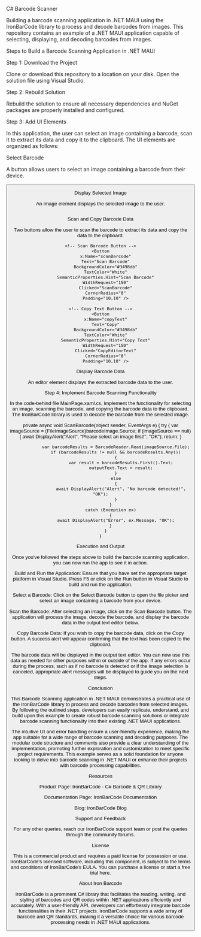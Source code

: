 C# Barcode Scanner

Building a barcode scanning application in .NET MAUI using the IronBarCode library to process and decode barcodes from images. This repository contains an example of a .NET MAUI application capable of selecting, displaying, and decoding barcodes from images.

Steps to Build a Barcode Scanning Application in .NET MAUI

Step 1: Download the Project

Clone or download this repository to a location on your disk. Open the solution file using Visual Studio.

Step 2: Rebuild Solution

Rebuild the solution to ensure all necessary dependencies and NuGet packages are properly installed and configured.

Step 3: Add UI Elements

In this application, the user can select an image containing a barcode, scan it to extract its data and copy it to the clipboard. The UI elements are organized as follows:

Select Barcode

A button allows users to select an image containing a barcode from their device.

<Button
    x:Name="ImageSelect"
    Text="Select Barcode"
    BackgroundColor="#3498db"
    TextColor="White"
    SemanticProperties.Hint="Select Image"
    Clicked="SelectBarcode"
    HorizontalOptions="Center"
    CornerRadius="8"
    Padding="20,10" />

Display Selected Image

An image element displays the selected image to the user.

<Image
    x:Name="barcodeImage"
    SemanticProperties.Description="Selected Barcode"
    HeightRequest="200"
    HorizontalOptions="Center"
    Margin="0,20,0,0"/>

Scan and Copy Barcode Data

Two buttons allow the user to scan the barcode to extract its data and copy the data to the clipboard.

<HorizontalStackLayout
    HorizontalOptions="Center"
    Spacing="20">

    <!-- Scan Barcode Button -->
    <Button
        x:Name="scanBarcode"
        Text="Scan Barcode"
        BackgroundColor="#3498db"
        TextColor="White"
        SemanticProperties.Hint="Scan Barcode"
        WidthRequest="150"
        Clicked="ScanBarcode"
        CornerRadius="8"
        Padding="10,10" />

    <!-- Copy Text Button -->
    <Button
        x:Name="copyText"
        Text="Copy"
        BackgroundColor="#3498db"
        TextColor="White"
        SemanticProperties.Hint="Copy Text"
        WidthRequest="150"
        Clicked="CopyEditorText"
        CornerRadius="8"
        Padding="10,10" />

</HorizontalStackLayout>

Display Barcode Data

An editor element displays the extracted barcode data to the user.

<Editor x:Name="outputText"
        Placeholder="Output text"
        HeightRequest="100"
        WidthRequest="500"
        IsReadOnly="True"
        BackgroundColor="White"
        TextColor="#333333"
        Margin="0,20,0,0" />

Step 4: Implement Barcode Scanning Functionality

In the code-behind file MainPage.xaml.cs, implement the functionality for selecting an image, scanning the barcode, and copying the barcode data to the clipboard. The IronBarCode library is used to decode the barcode from the selected image.

private async void ScanBarcode(object sender, EventArgs e)
        {
            try
            {
                var imageSource = (FileImageSource)barcodeImage.Source;
                if (imageSource == null)
                {
                    await DisplayAlert("Alert", "Please select an image first!", "OK");
                    return;
                }

                var barcodeResults = BarcodeReader.Read(imageSource.File);
                if (barcodeResults != null && barcodeResults.Any())
                {
                    var result = barcodeResults.First().Text;
                    outputText.Text = result;
                }
                else
                {
                    await DisplayAlert("Alert", "No barcode detected!", "OK");
                }
            }
            catch (Exception ex)
            {
                await DisplayAlert("Error", ex.Message, "OK");
            }
        }
    }


Execution and Output

Once you've followed the steps above to build the barcode scanning application, you can now run the app to see it in action.

Build and Run the Application: Ensure that you have set the appropriate target platform in Visual Studio. Press F5 or click on the Run button in Visual Studio to build and run the application.

Select a Barcode: Click on the Select Barcode button to open the file picker and select an image containing a barcode from your device.

Scan the Barcode: After selecting an image, click on the Scan Barcode button. The application will process the image, decode the barcode, and display the barcode data in the output text editor below.

Copy Barcode Data: If you wish to copy the barcode data, click on the Copy button. A success alert will appear confirming that the text has been copied to the clipboard.

The barcode data will be displayed in the output text editor. You can now use this data as needed for other purposes within or outside of the app. If any errors occur during the process, such as if no barcode is detected or if the image selection is canceled, appropriate alert messages will be displayed to guide you on the next steps.

Conclusion

This Barcode Scanning application in .NET MAUI demonstrates a practical use of the IronBarCode library to process and decode barcodes from selected images. By following the outlined steps, developers can easily replicate, understand, and build upon this example to create robust barcode scanning solutions or integrate barcode scanning functionality into their existing .NET MAUI applications.

The intuitive UI and error handling ensure a user-friendly experience, making the app suitable for a wide range of barcode scanning and decoding purposes. The modular code structure and comments also provide a clear understanding of the implementation, promoting further exploration and customization to meet specific project requirements. This example serves as a solid foundation for anyone looking to delve into barcode scanning in .NET MAUI or enhance their projects with barcode processing capabilities.

Resources

Product Page: IronBarCode - C# Barcode & QR Library

Documentation Page: IronBarCode Documentation

Blog: IronBarCode Blog

Support and Feedback

For any other queries, reach our IronBarCode support team or post the queries through the community forums.

License

This is a commercial product and requires a paid license for possession or use. IronBarCode's licensed software, including this component, is subject to the terms and conditions of IronBarCode's EULA. You can purchase a license or start a free trial here.

About Iron Barcode

IronBarCode is a prominent C# library that facilitates the reading, writing, and styling of barcodes and QR codes within .NET applications efficiently and accurately. With a user-friendly API, developers can effortlessly integrate barcode functionalities in their .NET projects. IronBarCode supports a wide array of barcode and QR standards, making it a versatile choice for various barcode processing needs in .NET MAUI applications​.
